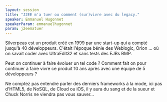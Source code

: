```yaml
---
layout: session
title: "J2EE m'a tuer ou comment (sur)vivre avec du legacy."
speaker: Emmanuel Hugonnet
speakerParam: emmanuelhugonnet
param: j2eematuer
---
```


Silverpeas est un produit créé en 1999 par une start-up qui a compté jusqu'à 40 développeurs.
C'était l'époque bénie des Weblogic, Orion ... où on savait coder avec UltraEdit32 et sans tests des EJBs BMP.

Peut on continuer à faire évoluer un tel code ? Comment fait on pour continuer à faire vivre ce produit 10 ans
après avec une équipe de 5 développeurs ?

Ne comptez pas entendre parler des derniers frameworks à la mode, ici pas d'HTML5,
de NoSQL, de Cloud ou iOS, il y aura du sang et de la sueur et Chuck Norris ne viendra pas vous sauver...
